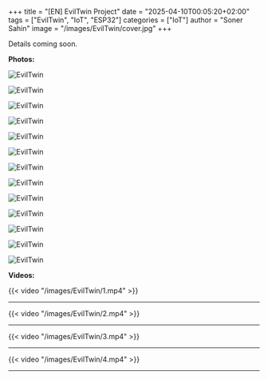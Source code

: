 +++
title = "[EN] EvilTwin Project"
date = "2025-04-10T00:05:20+02:00"
tags = ["EvilTwin", "IoT", "ESP32"]
categories = ["IoT"]
author = "Soner Sahin"
image = "/images/EvilTwin/cover.jpg"
+++

Details coming soon.

**Photos:**

![EvilTwin](/images/EvilTwin/1.jpg)

![EvilTwin](/images/EvilTwin/2.jpg)

![EvilTwin](/images/EvilTwin/3.jpg)

![EvilTwin](/images/EvilTwin/4.jpg)

![EvilTwin](/images/EvilTwin/5.jpg)

![EvilTwin](/images/EvilTwin/6.jpg)

![EvilTwin](/images/EvilTwin/7.jpg)

![EvilTwin](/images/EvilTwin/8.jpg)

![EvilTwin](/images/EvilTwin/9.jpg)

![EvilTwin](/images/EvilTwin/10.jpg)

![EvilTwin](/images/EvilTwin/11.jpg)

![EvilTwin](/images/EvilTwin/12.jpg)

![EvilTwin](/images/EvilTwin/13.jpg)


**Videos:**

{{< video "/images/EvilTwin/1.mp4" >}}

--------------------------------------------    

{{< video "/images/EvilTwin/2.mp4" >}}

--------------------------------------------

{{< video "/images/EvilTwin/3.mp4" >}}

--------------------------------------------    

{{< video "/images/EvilTwin/4.mp4" >}}

--------------------------------------------
